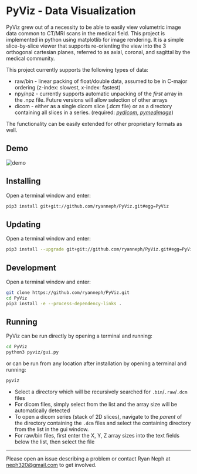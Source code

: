 # PyViz - Data Visualization

PyViz grew out of a necessity to be able to easily view volumetric image data common to CT/MRI scans in the medical field. This project is implemented in python using matplotlib for image rendering. It is a simple slice-by-slice viewer that supports re-orienting the view into the 3 orthogonal cartesian planes, referred to as axial, coronal, and sagittal by the medical community.

This project currently supports the following types of data:
* raw/bin - linear packing of float/double data, assumed to be in C-major ordering (z-index: slowest, x-index: fastest)
* npy/npz - currently supports automatic unpacking of the *first* array in the .npz file. Future versions will allow selection of other arrays
* dicom - either as a single dicom slice (.dcm file) or as a directory containing all slices in a series. (required: *[pydicom](https://pydicom.github.io/)*, *[pymedimage](https://github.com/ryanneph/PyMedImage)*)

The functionality can be easily extended for other proprietary formats as well.

## Demo
![demo](images/pyviz_demo.gif)

## Installing
Open a terminal window and enter:
``` bash
pip3 install git+git://github.com/ryanneph/PyViz.git#egg=PyViz
```

## Updating
Open a terminal window and enter:
``` bash
pip3 install --upgrade git+git://github.com/ryanneph/PyViz.git#egg=PyViz
```

## Development
Open a terminal window and enter:
``` bash
git clone https://github.com/ryanneph/PyViz.git
cd PyViz
pip3 install -e --process-dependency-links .
```

## Running
PyViz can be run directly by opening a terminal and running:
``` bash
cd PyViz
python3 pyviz/gui.py
```
or can be run from any location after installation by opening a terminal and running:
``` bash
pyviz
```
* Select a directory which will be recursively searched for `.bin`/`.raw`/`.dcm` files
* For dicom files, simply select from the list and the array size will be automatically detected
* To open a dicom series (stack of 2D slices), navigate to the _parent_ of the directory containing the `.dcm` files and select the containing directory from the list in the gui window.
* For raw/bin files, first enter the X, Y, Z array sizes into the text fields below the list, then select the file


---------
Please open an issue describing a problem or contact Ryan Neph at neph320@gmail.com to get involved.
